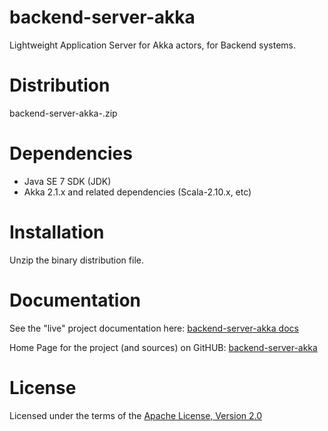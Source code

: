 backend-server-akka
===================

Lightweight Application Server for Akka actors, for Backend systems.


Distribution
============

backend-server-akka-<version>.zip


Dependencies
============

* Java SE 7 SDK (JDK)
* Akka 2.1.x and related dependencies (Scala-2.10.x, etc)


Installation
============

Unzip the binary distribution file.


Documentation
=============

See the "live" project documentation here:
[backend-server-akka docs](http://smartiniongithub.github.com/backend-server-akka/)

Home Page for the project (and sources) on GitHUB:
[backend-server-akka](https://github.com/smartiniOnGitHub/backend-server-akka/)


License
=======

Licensed under the terms of the [Apache License, Version 2.0](http://www.apache.org/licenses/LICENSE-2.0)


